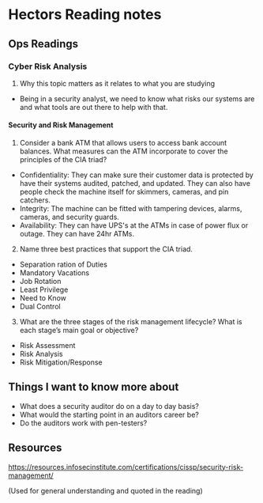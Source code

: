 # Hectors Reading notes


## Ops Readings


### Cyber Risk Analysis

1. Why this topic matters as it relates to what you are studying

- Being in a security analyst, we need to know what risks our systems are and what tools are out there to help with that.

#### Security and Risk Management

1. Consider a bank ATM that allows users to access bank account balances. What measures can the ATM incorporate to cover the principles of the CIA triad?

- Confidentiality: They can make sure their customer data is protected by have their systems audited, patched, and updated. They can also have people check the machine itself for skimmers, cameras, and pin catchers.
- Integrity: The machine can be fitted with tampering devices, alarms, cameras, and security guards.
- Availability: They can have UPS's at the ATMs in case of power flux or outage. They can have 24hr ATMs.

2. Name three best practices that support the CIA triad.

- Separation ration of Duties
- Mandatory Vacations
- Job Rotation
- Least Privilege
- Need to Know
- Dual Control

3. What are the three stages of the risk management lifecycle? What is each stage’s main goal or objective?

- Risk Assessment
- Risk Analysis
- Risk Mitigation/Response

## Things I want to know more about

- What does a security auditor do on a day to day basis?
- What would the starting point in an auditors career be?
- Do the auditors work with pen-testers?

## Resources

https://resources.infosecinstitute.com/certifications/cissp/security-risk-management/

(Used for general understanding and quoted in the reading)
